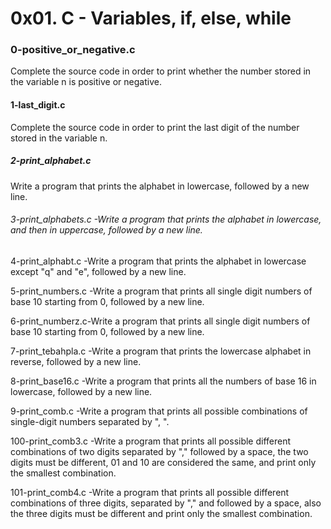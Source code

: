 # 0x01. C - Variables, if, else, while

### 0-positive_or_negative.c
Complete the source code in order to print whether the number stored in the variable n is positive or negative.

#### 1-last_digit.c
Complete the source code in order to print the last digit of the number stored in the variable n.

##### 2-print_alphabet.c
Write a program that prints the alphabet in lowercase, followed by a new line.

###### 3-print_alphabets.c -Write a program that prints the alphabet in lowercase, and then in uppercase, followed by a new line.

4-print_alphabt.c -Write a program that prints the alphabet in lowercase except "q" and "e", followed by a new line.

5-print_numbers.c -Write a program that prints all single digit numbers of base 10 starting from 0, followed by a new line.

6-print_numberz.c-Write a program that prints all single digit numbers of base 10 starting from 0, followed by a new line.

7-print_tebahpla.c -Write a program that prints the lowercase alphabet in reverse, followed by a new line.

8-print_base16.c -Write a program that prints all the numbers of base 16 in lowercase, followed by a new line. 

9-print_comb.c -Write a program that prints all possible combinations of single-digit numbers separated by ", ".

100-print_comb3.c -Write a program that prints all possible different combinations of two digits separated by "," followed by a space,
the two digits must be different, 01 and 10 are considered the same, and print only the smallest combination.

101-print_comb4.c -Write a program that prints all possible different combinations of three digits, separated by "," and
followed by a space, also the three digits must be different and print only the smallest combination.
```
